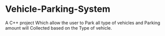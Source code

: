 # Vehicle-Parking-System
A C++ project Which allow the user to Park all type of vehicles and Parking amount will Collected based on the Type of vehicle.
